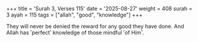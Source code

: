 +++
title = 'Surah 3, Verses 115'
date = '2025-08-27'
weight = 408
surah = 3
ayah = 115
tags = ["allah", "good", "knowledge"]
+++

They will never be denied the reward for any good they have done. And Allah has ˹perfect˺ knowledge of those mindful ˹of Him˺.